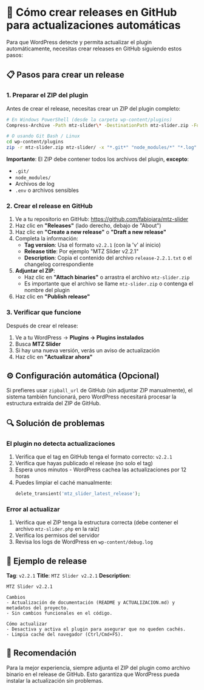 # 🚀 Cómo crear releases en GitHub para actualizaciones automáticas

Para que WordPress detecte y permita actualizar el plugin automáticamente, necesitas crear releases en GitHub siguiendo estos pasos:

## 📋 Pasos para crear un release

### 1. Preparar el ZIP del plugin

Antes de crear el release, necesitas crear un ZIP del plugin completo:

```bash
# En Windows PowerShell (desde la carpeta wp-content/plugins)
Compress-Archive -Path mtz-slider\* -DestinationPath mtz-slider.zip -Force

# O usando Git Bash / Linux
cd wp-content/plugins
zip -r mtz-slider.zip mtz-slider/ -x "*.git*" "node_modules/*" "*.log"
```

**Importante**: El ZIP debe contener todos los archivos del plugin, **excepto**:
- `.git/`
- `node_modules/`
- Archivos de log
- `.env` o archivos sensibles

### 2. Crear el release en GitHub

1. Ve a tu repositorio en GitHub: https://github.com/fabiojara/mtz-slider
2. Haz clic en **"Releases"** (lado derecho, debajo de "About")
3. Haz clic en **"Create a new release"** o **"Draft a new release"**
4. Completa la información:
   - **Tag version**: Usa el formato `v2.2.1` (con la 'v' al inicio)
   - **Release title**: Por ejemplo "MTZ Slider v2.2.1"
   - **Description**: Copia el contenido del archivo `release-2.2.1.txt` o el changelog correspondiente
5. **Adjuntar el ZIP**:
   - Haz clic en **"Attach binaries"** o arrastra el archivo `mtz-slider.zip`
   - Es importante que el archivo se llame `mtz-slider.zip` o contenga el nombre del plugin
6. Haz clic en **"Publish release"**

### 3. Verificar que funcione

Después de crear el release:

1. Ve a tu WordPress → **Plugins → Plugins instalados**
2. Busca **MTZ Slider**
3. Si hay una nueva versión, verás un aviso de actualización
4. Haz clic en **"Actualizar ahora"**

## ⚙️ Configuración automática (Opcional)

Si prefieres usar `zipball_url` de GitHub (sin adjuntar ZIP manualmente), el sistema también funcionará, pero WordPress necesitará procesar la estructura extraída del ZIP de GitHub.

## 🔍 Solución de problemas

### El plugin no detecta actualizaciones

1. Verifica que el tag en GitHub tenga el formato correcto: `v2.2.1`
2. Verifica que hayas publicado el release (no solo el tag)
3. Espera unos minutos - WordPress cachea las actualizaciones por 12 horas
4. Puedes limpiar el caché manualmente:
   ```php
   delete_transient('mtz_slider_latest_release');
   ```

### Error al actualizar

1. Verifica que el ZIP tenga la estructura correcta (debe contener el archivo `mtz-slider.php` en la raíz)
2. Verifica los permisos del servidor
3. Revisa los logs de WordPress en `wp-content/debug.log`

## 📝 Ejemplo de release

**Tag**: `v2.2.1`
**Title**: `MTZ Slider v2.2.1`
**Description**:
```
MTZ Slider v2.2.1

Cambios
- Actualización de documentación (README y ACTUALIZACION.md) y metadatos del proyecto.
- Sin cambios funcionales en el código.

Cómo actualizar
- Desactiva y activa el plugin para asegurar que no queden cachés.
- Limpia caché del navegador (Ctrl/Cmd+F5).
```

## 🎯 Recomendación

Para la mejor experiencia, siempre adjunta el ZIP del plugin como archivo binario en el release de GitHub. Esto garantiza que WordPress pueda instalar la actualización sin problemas.


